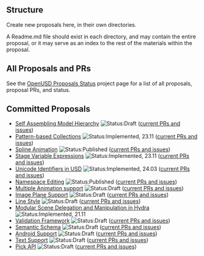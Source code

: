 ## Structure

Create new proposals here, in their own directories.

A Readme.md file should exist in each directory, and may contain 
the entire proposal, or it may serve as an index to the rest of the materials
within the proposal.

## All Proposals and PRs

See the [OpenUSD Proposals Status](https://github.com/orgs/PixarAnimationStudios/projects/1/views/1) project page for a list of all proposals, proposal PRs, and status.

## Committed Proposals

- [Self Assembling Model Hierarchy](https://github.com/PixarAnimationStudios/USD-proposals/tree/main/proposals/selfAssemblingModelHierarchy) ![Status:Draft](https://img.shields.io/badge/Draft-blue) ([current PRs and issues](https://github.com/PixarAnimationStudios/USD-proposals/pulls?q=is%3Apr++label%3Aself-assembling-model-hieararchy+))
- [Pattern-based Collections](https://github.com/PixarAnimationStudios/USD-proposals/tree/main/proposals/pattern-based-collections) ![Status:Implemented, 23.11](https://img.shields.io/badge/Implemented,%2023.11-blue) ([current PRs and issues](https://github.com/PixarAnimationStudios/USD-proposals/pulls?q=is%3Apr+label%3Ausd-pattern-based-collections+))
- [Spline Animation](https://github.com/PixarAnimationStudios/OpenUSD-proposals/tree/main/proposals/spline-animation) ![Status:Published](https://img.shields.io/badge/Published-green) ([current PRs and issues](https://github.com/PixarAnimationStudios/USD-proposals/pulls?q=is%3Apr+label%3Ausd-spline-animation+))
- [Stage Variable Expressions](https://github.com/PixarAnimationStudios/USD-proposals/tree/main/proposals/stage_variable_expressions) ![Status:Implemented, 23.11](https://img.shields.io/badge/Implemented,%2023.11-blue) ([current PRs and issues](https://github.com/PixarAnimationStudios/USD-proposals/pulls?q=is%3Apr+label%3Ausd-stage-variables))
- [Unicode Identifiers in USD](https://github.com/PixarAnimationStudios/USD-proposals/tree/main/proposals/tf_utf8_identifiers) ![Status:Implemented, 24.03](https://img.shields.io/badge/Implemented,%2024.03-blue) ([current PRs and issues](https://github.com/PixarAnimationStudios/USD-proposals/pulls?q=is%3Apr++label%3Ausd-utf8-identifiers+))
- [Namespace Editing](https://github.com/PixarAnimationStudios/OpenUSD-proposals/blob/main/proposals/namespace_editing/README.md) ![Status:Published](https://img.shields.io/badge/Published-green) ([current PRs and issues](https://github.com/PixarAnimationStudios/USD-proposals/pulls?q=is%3Apr++label%3Ausd-namespace-editing+))
- [Multiple Animation support](multiple-animations/README.md) ![Status:Draft](https://img.shields.io/badge/Draft-blue) ([current PRs and issues](https://github.com/PixarAnimationStudios/USD-proposals/pulls?q=is%3Apr++label%3Ausd-multiple-animation-support+))
- [Image Plane Support](image-planes/README.md) ![Status:Draft](https://img.shields.io/badge/Draft-blue) ([current PRs and issues](https://github.com/PixarAnimationStudios/USD-proposals/pulls?q=is%3Apr++label%3Ausd-image-planes-support+))
- [Line Style](LineStyle/README.md) ![Status:Draft](https://img.shields.io/badge/Draft-blue) ([current PRs and issues](https://github.com/PixarAnimationStudios/USD-proposals/pulls?q=is%3Apr++label%3Ausd-line-style+))
- [Modular Scene Delegation and Manipulation in Hydra](https://github.com/PixarAnimationStudios/USD-proposals/tree/main/proposals/hydra2) ![Status:Implemented, 21.11](https://img.shields.io/badge/Implemented,%2021.11-blue)
- [Validation Framework](usd-validation-framework/README.md) ![Status:Draft](https://img.shields.io/badge/Draft-blue) ([current PRs and issues](https://github.com/PixarAnimationStudios/OpenUSD-proposals/issues?q=label%3Avalidation-framework))
- [Semantic Schema](semantic_schema/README.md) ![Status:Draft](https://img.shields.io/badge/Draft-blue) ([current PRs and issues](https://github.com/PixarAnimationStudios/OpenUSD-proposals/issues?q=label%3Asemantic-schema))
- [Android Support](android/README.md) ![Status:Draft](https://img.shields.io/badge/Draft-blue) ([current PRs and issues](https://github.com/PixarAnimationStudios/OpenUSD-proposals/issues?q=label%3Aandroid-support))
- [Text Support](text/README.md) ![Status:Draft](https://img.shields.io/badge/Draft-blue) ([current PRs and issues](https://github.com/PixarAnimationStudios/OpenUSD-proposals/issues?q=label%3Atext))
- [Pick API](PickAPI/README.md) ![Status:Draft](https://img.shields.io/badge/Draft-blue) ([current PRs and issues](https://github.com/PixarAnimationStudios/OpenUSD-proposals/issues?q=label%3Ausd-pickapi))
